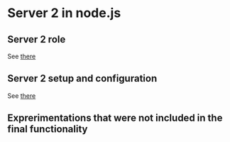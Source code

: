 # Server 2 in node.js
## Server 2 role
See [there](https://github.com/akostrik/stage_telegram/tree/main#the-same-scheme-of-the-appication-in-english)
  
## Server 2 setup and configuration
See [there](https://github.com/akostrik/stage_telegram/tree/main#setup-and-configuration)

## Exprerimentations that were not included in the final functionality
